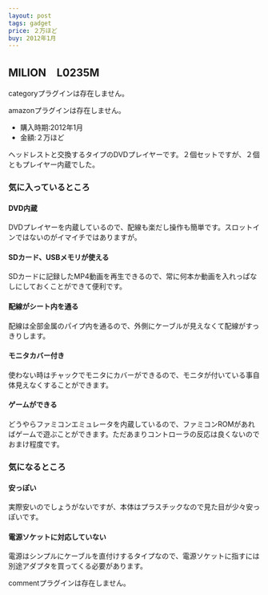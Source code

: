 ```yaml
---
layout: post
tags: gadget
price: ２万ほど
buy: 2012年1月
---
```

<h2>MILION　L0235M</h2>
<p><span class="error">categoryプラグインは存在しません。</span></p>
<p><span class="error">amazonプラグインは存在しません。</span></p>
<ul>
<li>購入時期:2012年1月</li>
<li>金額:２万ほど</li>
</ul>
<p>ヘッドレストと交換するタイプのDVDプレイヤーです。２個セットですが、２個ともプレイヤー内蔵でした。</p>
<h3>気に入っているところ</h3>
<h4>DVD内蔵</h4>
<p>DVDプレイヤーを内蔵しているので、配線も楽だし操作も簡単です。スロットインではないのがイマイチではありますが。</p>
<h4>SDカード、USBメモリが使える</h4>
<p>SDカードに記録したMP4動画を再生できるので、常に何本か動画を入れっぱなしにしておくことができて便利です。</p>
<h4>配線がシート内を通る</h4>
<p>配線は全部金属のパイプ内を通るので、外側にケーブルが見えなくて配線がすっきりします。</p>
<h4>モニタカバー付き</h4>
<p>使わない時はチャックでモニタにカバーができるので、モニタが付いている事自体見えなくすることができます。</p>
<h4>ゲームができる</h4>
<p>どうやらファミコンエミュレータを内蔵しているので、ファミコンROMがあればゲームで遊ぶことができます。ただあまりコントローラの反応は良くないのでおまけ程度です。</p>
<h3>気になるところ</h3>
<h4>安っぽい</h4>
<p>実際安いのでしょうがないですが、本体はプラスチックなので見た目が少々安っぽいです。</p>
<h4>電源ソケットに対応していない</h4>
<p>電源はシンプルにケーブルを直付けするタイプなので、電源ソケットに指すには別途アダプタを買ってくる必要があります。</p>
<p><span class="error">commentプラグインは存在しません。</span> </p>
